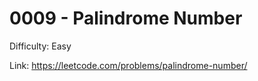 # 0009 - Palindrome Number

Difficulty: Easy

Link: https://leetcode.com/problems/palindrome-number/